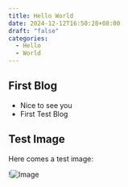 ```yaml
---
title: Hello World
date: 2024-12-12T16:50:28+08:00
draft: "false"
categories:
  - Hello
  - World
---
```


## First Blog 
- Nice to see you 
- First Test Blog

## Test Image
Here comes a test image: 



!![Image](/images/Pasted%20image%2020241216214655.png)